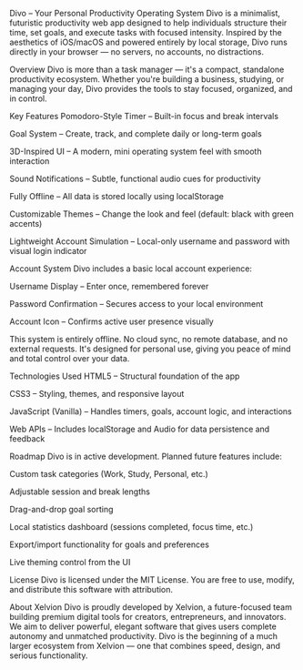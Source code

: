 Divo – Your Personal Productivity Operating System
Divo is a minimalist, futuristic productivity web app designed to help individuals structure their time, set goals, and execute tasks with focused intensity. Inspired by the aesthetics of iOS/macOS and powered entirely by local storage, Divo runs directly in your browser — no servers, no accounts, no distractions.

Overview
Divo is more than a task manager — it's a compact, standalone productivity ecosystem. Whether you're building a business, studying, or managing your day, Divo provides the tools to stay focused, organized, and in control.

Key Features
Pomodoro-Style Timer – Built-in focus and break intervals

Goal System – Create, track, and complete daily or long-term goals

3D-Inspired UI – A modern, mini operating system feel with smooth interaction

Sound Notifications – Subtle, functional audio cues for productivity

Fully Offline – All data is stored locally using localStorage

Customizable Themes – Change the look and feel (default: black with green accents)

Lightweight Account Simulation – Local-only username and password with visual login indicator

Account System
Divo includes a basic local account experience:

Username Display – Enter once, remembered forever

Password Confirmation – Secures access to your local environment

Account Icon – Confirms active user presence visually

This system is entirely offline. No cloud sync, no remote database, and no external requests. It's designed for personal use, giving you peace of mind and total control over your data.

Technologies Used
HTML5 – Structural foundation of the app

CSS3 – Styling, themes, and responsive layout

JavaScript (Vanilla) – Handles timers, goals, account logic, and interactions

Web APIs – Includes localStorage and Audio for data persistence and feedback

Roadmap
Divo is in active development. Planned future features include:

Custom task categories (Work, Study, Personal, etc.)

Adjustable session and break lengths

Drag-and-drop goal sorting

Local statistics dashboard (sessions completed, focus time, etc.)

Export/import functionality for goals and preferences

Live theming control from the UI

License
Divo is licensed under the MIT License. You are free to use, modify, and distribute this software with attribution.

About Xelvion
Divo is proudly developed by Xelvion, a future-focused team building premium digital tools for creators, entrepreneurs, and innovators. We aim to deliver powerful, elegant software that gives users complete autonomy and unmatched productivity. Divo is the beginning of a much larger ecosystem from Xelvion — one that combines speed, design, and serious functionality.

